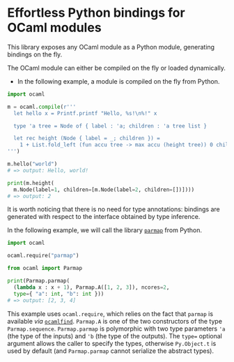 # Effortless Python bindings for OCaml modules

This library exposes any OCaml module as a Python module, generating
bindings on the fly.

The OCaml module can either be compiled on the fly or loaded dynamically.

- In the following example, a module is compiled on the fly from Python.

```python
import ocaml

m = ocaml.compile(r'''
  let hello x = Printf.printf "Hello, %s!\n%!" x

  type 'a tree = Node of { label : 'a; children : 'a tree list }

  let rec height (Node { label = _; children }) =
    1 + List.fold_left (fun accu tree -> max accu (height tree)) 0 children
''')

m.hello("world")
# => output: Hello, world!

print(m.height(
  m.Node(label=1, children=[m.Node(label=2, children=[])])))
# => output: 2
```

It is worth noticing that there is no need for type annotations:
bindings are generated with respect to the interface obtained
by type inference.

In the following example, we will call the library
[`parmap`](https://github.com/rdicosmo/parmap) from Python.

```python
import ocaml

ocaml.require("parmap")

from ocaml import Parmap

print(Parmap.parmap(
  (lambda x : x + 1), Parmap.A([1, 2, 3]), ncores=2,
  type={ "a": int, "b": int }))
# => output: [2, 3, 4]
```

This example uses `ocaml.require`, which relies on the fact
that `parmap` is available *via*
[`ocamlfind`](https://github.com/ocaml/ocamlfind).
`Parmap.A` is one of the two constructors of the type `Parmap.sequence`.
`Parmap.parmap` is polymorphic with two type parameters `'a`
(the type of the inputs) and `'b` (the type of the outputs).
The `type=` optional argument allows the caller to specify the types,
otherwise `Py.Object.t` is used by default (and `Parmap.parmap` cannot
serialize the abstract types).
    
